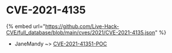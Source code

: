 # CVE-2021-4135
{% embed url="https://github.com/Live-Hack-CVE/full_database/blob/main/cves/2021/CVE-2021-4135.json" %}

* JaneMandy ~> [CVE-2021-41351-POC](https://www.alice-snow.ru/2021/database/cve-2021-4135/cve-2021-41351-poc-janemandy)